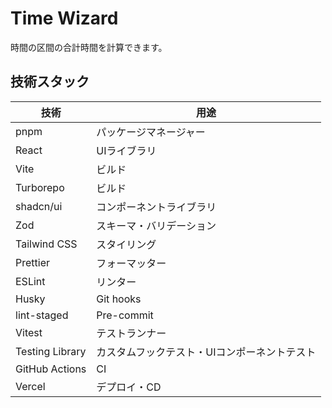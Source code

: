 # Time Wizard

時間の区間の合計時間を計算できます。

## 技術スタック

| 技術            | 用途                                         |
| --------------- | -------------------------------------------- |
| pnpm            | パッケージマネージャー                       |
| React           | UIライブラリ                                 |
| Vite            | ビルド                                       |
| Turborepo       | ビルド                                       |
| shadcn/ui       | コンポーネントライブラリ                     |
| Zod             | スキーマ・バリデーション                     |
| Tailwind CSS    | スタイリング                                 |
| Prettier        | フォーマッター                               |
| ESLint          | リンター                                     |
| Husky           | Git hooks                                    |
| lint-staged     | Pre-commit                                   |
| Vitest          | テストランナー                               |
| Testing Library | カスタムフックテスト・UIコンポーネントテスト |
| GitHub Actions  | CI                                           |
| Vercel          | デプロイ・CD                                 |
